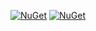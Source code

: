 [![NuGet](https://img.shields.io/nuget/v/atc.rest.extended.svg?style=flat-square)](http://www.nuget.org/packages/atc.rest.extended)
[![NuGet](https://img.shields.io/nuget/dt/atc.rest.extended.svg?style=flat-square)](http://www.nuget.org/packages/atc.rest.extended)

